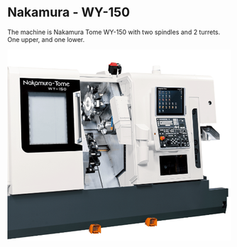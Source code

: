 # Nakamura - WY-150

The machine is Nakamura Tome WY-150 with two spindles and 2 turrets. One upper, and one lower.

![alt text](MAC/Nakamura_WY-150_2S_1UT_1LT.PNG "screenshot1")
